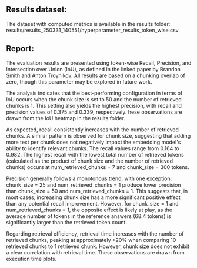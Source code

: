 ## Results dataset:
The dataset with computed metrics is available in the results folder:
results/results_250331_140551/hyperparameter_results_token_wise.csv


## Report:

The evaluation results are presented using token-wise Recall, Precision, and Intersection over Union (IoU), as defined in the linked paper by Brandon Smith and Anton Troynikov. All results are based on a chunking overlap of zero, though this parameter may be explored in future work.

The analysis indicates that the best-performing configuration in terms of IoU occurs when the chunk size is set to 50 and the number of retrieved chunks is 1. This setting also yields the highest precision, with recall and precision values of 0.375 and 0.339, respectively. hese observations are drawn from the IoU heatmap in the results folder.

As expected, recall consistently increases with the number of retrieved chunks. A similar pattern is observed for chunk size, suggesting that adding more text per chunk does not negatively impact the embedding model's ability to identify relevant chunks. The recall values range from 0.164 to 0.982. The highest recall with the lowest total number of retrieved tokens (calculated as the product of chunk size and the number of retrieved chunks) occurs at num_retrieved_chunks = 7 and chunk_size = 300 tokens.

Precision generally follows a monotonous trend, with one exception: chunk_size = 25 and num_retrieved_chunks = 1 produce lower precision than chunk_size = 50 and num_retrieved_chunks = 1. This suggests that, in most cases, increasing chunk size has a more significant positive effect than any potential recall improvement. However, for chunk_size = 1 and num_retrieved_chunks = 1, the opposite effect is likely at play, as the average number of tokens in the reference answers (68.4 tokens) is significantly larger than the retrieved token count.

Regarding retrieval efficiency, retrieval time increases with the number of retrieved chunks, peaking at approximately +20% when comparing 10 retrieved chunks to 1 retrieved chunk. However, chunk size does not exhibit a clear correlation with retrieval time. These observations are drawn from execution time plots.

